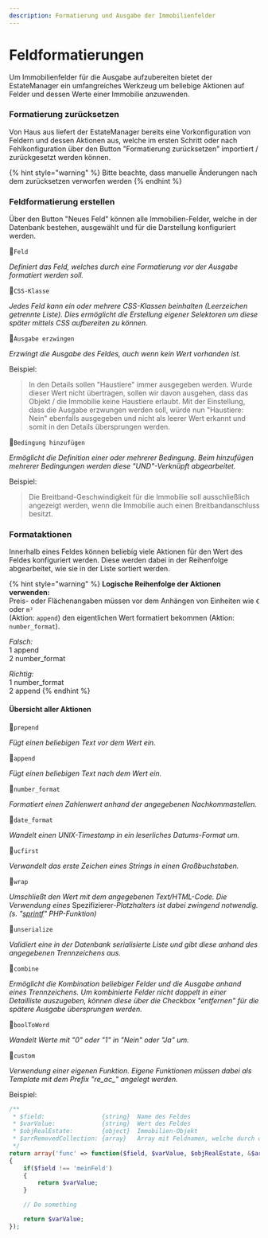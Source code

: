 ```yaml
---
description: Formatierung und Ausgabe der Immobilienfelder
---
```


# Feldformatierungen

Um Immobilienfelder für die Ausgabe aufzubereiten bietet der EstateManager ein umfangreiches Werkzeug um beliebige Aktionen auf Felder und dessen Werte einer Immobilie anzuwenden.

### Formatierung zurücksetzen

Von Haus aus liefert der EstateManager bereits eine Vorkonfiguration von Feldern und dessen Aktionen aus, welche im ersten Schritt oder nach Fehlkonfiguration über den Button "Formatierung zurücksetzen" importiert / zurückgesetzt werden können.

{% hint style="warning" %}
Bitte beachte, dass manuelle Änderungen nach dem zurücksetzen verworfen werden
{% endhint %}

### Feldformatierung erstellen

Über den Button "Neues Feld" können alle Immobilien-Felder, welche in der Datenbank bestehen, ausgewählt und für die Darstellung konfiguriert werden.

🔹`Feld`

_Definiert das Feld, welches durch eine Formatierung vor der Ausgabe formatiert werden soll._

🔹`CSS-Klasse`

_Jedes Feld kann ein oder mehrere CSS-Klassen beinhalten \(Leerzeichen getrennte Liste\). Dies ermöglicht die Erstellung eigener Selektoren um diese später mittels CSS aufbereiten zu können._

🔹`Ausgabe erzwingen`

_Erzwingt die Ausgabe des Feldes, auch wenn kein Wert vorhanden ist._

Beispiel:

> In den Details sollen "Haustiere" immer ausgegeben werden. Wurde dieser Wert nicht übertragen, sollen wir davon ausgehen, dass das Objekt / die Immobilie keine Haustiere erlaubt. Mit der Einstellung, dass die Ausgabe erzwungen werden soll, würde nun "Haustiere: Nein" ebenfalls ausgegeben und nicht als leerer Wert erkannt und somit in den Details übersprungen werden.

🔹`Bedingung hinzufügen`

_Ermöglicht die Definition einer oder mehrerer Bedingung. Beim hinzufügen mehrerer Bedingungen werden diese "UND"-Verknüpft abgearbeitet._

Beispiel:

> Die Breitband-Geschwindigkeit für die Immobilie soll ausschließlich angezeigt werden, wenn die Immobilie auch einen Breitbandanschluss besitzt.

### Formataktionen

Innerhalb eines Feldes können beliebig viele Aktionen für den Wert des Feldes konfiguriert werden. Diese werden dabei in der Reihenfolge abgearbeitet, wie sie in der Liste sortiert werden.

{% hint style="warning" %}
**Logische Reihenfolge der Aktionen verwenden:**  
Preis- oder Flächenangaben müssen vor dem Anhängen von Einheiten wie `€` oder `m²`   
\(Aktion: `append`\) den eigentlichen Wert formatiert bekommen \(Aktion: `number_format`\).

_Falsch:_  
1 append  
2 number\_format

_Richtig:_  
1 number\_format  
2 append
{% endhint %}

#### Übersicht aller Aktionen

🔸`prepend`

_Fügt einen beliebigen Text vor dem Wert ein._

🔸`append`

_Fügt einen beliebigen Text nach dem Wert ein._

🔸`number_format`

_Formatiert einen Zahlenwert anhand der angegebenen Nachkommastellen._

🔸`date_format`

_Wandelt einen UNIX-Timestamp in ein leserliches Datums-Format um._

🔸`ucfirst`

_Verwandelt das erste Zeichen eines Strings in einen Großbuchstaben._

🔸`wrap`

_Umschließt den Wert mit dem angegebenen Text/HTML-Code. Die Verwendung eines_ Spezifizierer-_Platzhalters ist dabei zwingend notwendig. \(s. "_[_sprintf_](https://www.php.net/manual/de/function.sprintf.php#refsect1-function.sprintf-parameters)_" PHP-Funktion\)_

🔸`unserialize`

_Validiert eine in der Datenbank serialisierte Liste und gibt diese anhand des angegebenen Trennzeichens aus._

🔸`combine`

_Ermöglicht die Kombination beliebiger Felder und die Ausgabe anhand eines Trennzeichens. Um kombinierte Felder nicht doppelt in einer Detailliste auszugeben, können diese über die Checkbox "entfernen" für die spätere Ausgabe übersprungen werden._

🔸`boolToWord`

_Wandelt Werte mit "0" oder "1" in "Nein" oder "Ja" um._

🔸`custom`

_Verwendung einer eigenen Funktion. Eigene Funktionen müssen dabei als Template mit dem Prefix "re\_ac\_" angelegt werden._

Beispiel:

```php
/**
 * $field:                {string}  Name des Feldes
 * $varValue:             {string}  Wert des Feldes
 * $objRealEstate:        {object}  Immobilien-Objekt 
 * $arrRemovedCollection: {array}   Array mit Feldnamen, welche durch diese Funktion im weiteren Verlauf nicht mehr mit ausgegeben werden dürfen
 */
return array('func' => function($field, $varValue, $objRealEstate, &$arrRemovedCollection)
{
    if($field !== 'meinFeld')
    {
        return $varValue;
    }

    // Do something

    return $varValue;
});
```



